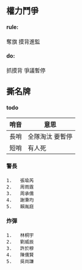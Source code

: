 ## 權力鬥爭
#### rule:

奪旗
摸背進監

#### do:
抓摸背
爭議暫停

## 撕名牌

#### todo
哨音 | 意思
---|---
長哨|全隊淘汰 要暫停
短哨|有人死

#### 警長
	1.   張瑜芮
	2.   周雨霆
	3.   周承儒
	4.   謝秉均
	5.   賴胤庭

#### 炸彈

 	1.   林桐宇
 	2.   劉威辰
 	3.   許於穆
 	4.   陳儒賢
 	5.   吳尚謙

